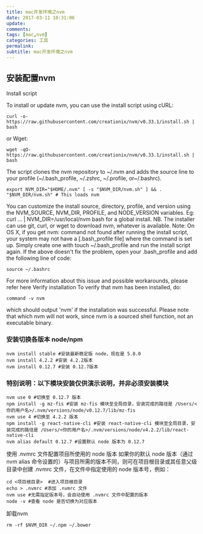 ```yaml
---
title: mac开发环境之nvm
date: 2017-03-11 10:31:06
update:
comments:
tags: [mac,nvm]
categories: 工具
permalink:
subtitle: mac开发环境之nvm
---
```


## 安装配置nvm
Install script

To install or update nvm, you can use the install script using cURL:
```
curl -o- https://raw.githubusercontent.com/creationix/nvm/v0.33.1/install.sh | bash
```
or Wget:
```
wget -qO- https://raw.githubusercontent.com/creationix/nvm/v0.33.1/install.sh | bash
```
The script clones the nvm repository to ~/.nvm and adds the source line to your profile (~/.bash_profile, ~/.zshrc, ~/.profile, or~/.bashrc).
```
export NVM_DIR="$HOME/.nvm" [ -s "$NVM_DIR/nvm.sh" ] && . "$NVM_DIR/nvm.sh" # This loads nvm
```
You can customize the install source, directory, profile, and version using the NVM_SOURCE, NVM_DIR, PROFILE, and NODE_VERSION variables. Eg: curl ... | NVM_DIR=/usr/local/nvm bash for a global install.
NB. The installer can use git, curl, or wget to download nvm, whatever is available.
Note: On OS X, if you get nvm: command not found after running the install script, your system may not have a [.bash_profile file] where the command is set up. Simply create one with touch ~/.bash_profile and run the install script again.
If the above doesn't fix the problem, open your .bash_profile and add the following line of code:
```
source ~/.bashrc
```
For more information about this issue and possible workarounds, please refer here
Verify installation
To verify that nvm has been installed, do:
```
command -v nvm
```
which should output 'nvm' if the installation was successful. Please note that which nvm will not work, since nvm is a sourced shell function, not an executable binary.

### 安装切换各版本 node/npm
```
nvm install stable #安装最新稳定版 node，现在是 5.0.0
nvm install 4.2.2 #安装 4.2.2版本
nvm install 0.12.7 #安装 0.12.7版本
```
### 特别说明：以下模块安装仅供演示说明，并非必须安装模块
```
nvm use 0 #切换至 0.12.7 版本
npm install -g mz-fis #安装 mz-fis 模块至全局目录，安装完成的路径是 /Users/<你的用户名>/.nvm/versions/node/v0.12.7/lib/mz-fis
nvm use 4 #切换至 4.2.2 版本
npm install -g react-native-cli #安装 react-native-cli 模块至全局目录，安装完成的路径是 /Users/<你的用户名>/.nvm/versions/node/v4.2.2/lib/react-native-cli
nvm alias default 0.12.7 #设置默认 node 版本为 0.12.7
```
使用 .nvmrc 文件配置项目所使用的 node 版本
如果你的默认 node 版本（通过 nvm alias 命令设置的）与项目所需的版本不同，则可在项目根目录或其任意父级目录中创建 .nvmrc 文件，在文件中指定使用的 node 版本号，例如：
```
cd <项目根目录>  #进入项目根目录
echo > .nvmrc #添加 .nvmrc 文件
nvm use #无需指定版本号，会自动使用 .nvmrc 文件中配置的版本
node -v #查看 node 是否切换为对应版本
```
卸载nvm
```
rm -rf $NVM_DIR ~/.npm ~/.bower
```
